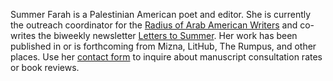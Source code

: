 Summer Farah is a Palestinian American poet and editor. She is currently the outreach coordinator for the [Radius of Arab American Writers](https://arabamericanwriters.org/) and co-writes the biweekly newsletter [Letters to Summer](https://letterstosummer.com). Her work has been published in or is forthcoming from Mizna, LitHub, The Rumpus, and other places. Use her [contact form](https://summerfarah.com/contact) to inquire about manuscript consultation rates or book reviews. 
